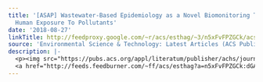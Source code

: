 ```yaml
---
title: '[ASAP] Wastewater-Based Epidemiology as a Novel Biomonitoring Tool to Evaluate
  Human Exposure To Pollutants'
date: '2018-08-27'
linkTitle: http://feedproxy.google.com/~r/acs/esthag/~3/n5xFvFPZGCk/acs.est.8b01403
source: 'Environmental Science & Technology: Latest Articles (ACS Publications)'
description: |-
  <p><img src="https://pubs.acs.org/appl/literatum/publisher/achs/journals/content/esthag/0/esthag.ahead-of-print/acs.est.8b01403/20180827/images/medium/es-2018-014033_0002.gif" alt="TOC Graphic"/></p><div><cite>Environmental Science & Technology</cite></div><div>DOI: 10.1021/acs.est.8b01403</div><div class="feedflare">
  <a href="http://feeds.feedburner.com/~ff/acs/esthag?a=n5xFvFPZGCk:dGAWXoLDSxw:yIl2AUoC8zA"><img src="http://feeds.feedburner.com/~ff/acs/esthag?d=yIl2AUoC8zA" border="0"></img></a>
---
```


